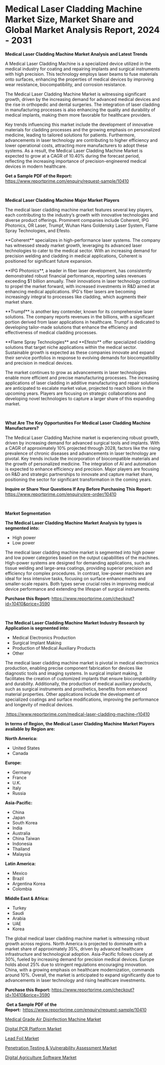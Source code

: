 <p><h1>Medical Laser Cladding Machine Market Size, Market Share and Global Market Analysis Report, 2024 - 2031</h1></p><p><strong>Medical Laser Cladding Machine Market Analysis and Latest Trends</strong></p>
<p><p>A Medical Laser Cladding Machine is a specialized device utilized in the medical industry for coating and repairing implants and surgical instruments with high precision. This technology employs laser beams to fuse materials onto surfaces, enhancing the properties of medical devices by improving wear resistance, biocompatibility, and corrosion resistance. </p><p>The Medical Laser Cladding Machine Market is witnessing significant growth, driven by the increasing demand for advanced medical devices and the rise in orthopedic and dental surgeries. The integration of laser cladding in manufacturing processes is also enhancing the quality and durability of medical implants, making them more favorable for healthcare providers. </p><p>Key trends influencing this market include the development of innovative materials for cladding processes and the growing emphasis on personalized medicine, leading to tailored solutions for patients. Furthermore, advancements in laser technology are contributing to higher efficiency and lower operational costs, attracting more manufacturers to adopt these systems. As a result, the Medical Laser Cladding Machine Market is expected to grow at a CAGR of 10.40% during the forecast period, reflecting the increasing importance of precision-engineered medical devices in modern healthcare.</p></p>
<p><strong>Get a Sample PDF of the Report:&nbsp;</strong> <a href="https://www.reportprime.com/enquiry/request-sample/10410?utm_campaign=36&utm_medium=2&utm_source=Github&utm_content=ia&utm_term=28112024&utm_id=medical-laser-cladding-machine">https://www.reportprime.com/enquiry/request-sample/10410</a></p>
<p>&nbsp;</p>
<p><strong>Medical Laser Cladding Machine Major Market Players</strong></p>
<p><p>The medical laser cladding machine market features several key players, each contributing to the industry’s growth with innovative technologies and diverse product offerings. Prominent companies include Coherent, IPG Photonics, OR Laser, Trumpf, Wuhan Hans Goldensky Laser System, Flame Spray Technologies, and Efesto.</p><p>**Coherent** specializes in high-performance laser systems. The company has witnessed steady market growth, leveraging its advanced laser technologies to cater to the medical sector. With an increasing demand for precision welding and cladding in medical applications, Coherent is positioned for significant future expansion.</p><p>**IPG Photonics**, a leader in fiber laser development, has consistently demonstrated robust financial performance, reporting sales revenues exceeding $1 billion annually. Their innovations in laser technology continue to propel the market forward, with increased investments in R&D aimed at enhancing medical applications. IPG's fiber lasers are becoming increasingly integral to processes like cladding, which augments their market share.</p><p>**Trumpf** is another key contender, known for its comprehensive laser solutions. The company reports revenues in the billions, with a significant portion derived from laser applications in healthcare. Trumpf is dedicated to developing tailor-made solutions that enhance the efficiency and effectiveness of medical cladding processes.</p><p>**Flame Spray Technologies** and **Efesto** offer specialized cladding solutions that target niche applications within the medical sector. Sustainable growth is expected as these companies innovate and expand their service portfolios in response to evolving demands for biocompatibility and precision in medical devices.</p><p>The market continues to grow as advancements in laser technologies enable more efficient and precise manufacturing processes. The increasing applications of laser cladding in additive manufacturing and repair solutions are anticipated to escalate market value, projected to reach billions in the upcoming years. Players are focusing on strategic collaborations and developing novel technologies to capture a larger share of this expanding market.</p></p>
<p>&nbsp;</p>
<p><strong>What Are The Key Opportunities For Medical Laser Cladding Machine Manufacturers?</strong></p>
<p><p>The Medical Laser Cladding Machine market is experiencing robust growth, driven by increasing demand for advanced surgical tools and implants. With a CAGR of approximately 10% projected through 2028, factors like the rising prevalence of chronic diseases and advancements in laser technology are pivotal. Key trends include the incorporation of biocompatible materials and the growth of personalized medicine. The integration of AI and automation is expected to enhance efficiency and precision. Major players are focusing on R&D and strategic partnerships to innovate and capture market share, positioning the sector for significant transformation in the coming years.</p></p>
<p><strong>Inquire or Share Your Questions If Any Before Purchasing This Report:</strong> <a href="https://www.reportprime.com/enquiry/pre-order/10410?utm_campaign=36&utm_medium=2&utm_source=Github&utm_content=ia&utm_term=28112024&utm_id=medical-laser-cladding-machine">https://www.reportprime.com/enquiry/pre-order/10410</a></p>
<p>&nbsp;</p>
<p><strong>Market Segmentation</strong></p>
<p><strong>The Medical Laser Cladding Machine Market Analysis by types is segmented into:</strong></p>
<p><ul><li>High power</li><li>Low power</li></ul></p>
<p><p>The medical laser cladding machine market is segmented into high power and low power categories based on the output capabilities of the machines. High-power systems are designed for demanding applications, such as tissue welding and large-area coatings, providing superior precision and efficiency for complex procedures. In contrast, low-power machines are ideal for less intensive tasks, focusing on surface enhancements and smaller-scale repairs. Both types serve crucial roles in improving medical device performance and extending the lifespan of surgical instruments.</p></p>
<p><strong>Purchase this Report:&nbsp;</strong><a href="https://www.reportprime.com/checkout?id=10410&price=3590&utm_campaign=36&utm_medium=2&utm_source=Github&utm_content=ia&utm_term=28112024&utm_id=medical-laser-cladding-machine">https://www.reportprime.com/checkout?id=10410&price=3590</a></p>
<p>&nbsp;</p>
<p><strong>The Medical Laser Cladding Machine Market Industry Research by Application is segmented into:</strong></p>
<p><ul><li>Medical Electronics Production</li><li>Surgical Implant Making</li><li>Production of Medical Auxiliary Products</li><li>Other</li></ul></p>
<p><p>The medical laser cladding machine market is pivotal in medical electronics production, enabling precise component fabrication for devices like diagnostic tools and imaging systems. In surgical implant making, it facilitates the creation of customized implants that ensure biocompatibility and durability. Additionally, the production of medical auxiliary products, such as surgical instruments and prosthetics, benefits from enhanced material properties. Other applications include the development of specialized coatings and surface modifications, improving the performance and longevity of medical devices.</p></p>
<p><a href="https://www.reportprime.com/medical-laser-cladding-machine-r10410?utm_campaign=36&utm_medium=2&utm_source=Github&utm_content=ia&utm_term=28112024&utm_id=medical-laser-cladding-machine">&nbsp;https://www.reportprime.com/medical-laser-cladding-machine-r10410</a></p>
<p><strong>In terms of Region, the Medical Laser Cladding Machine Market Players available by Region are:</strong></p>
<p>
    <p> <strong> North America: </strong>
        <ul>
            <li>United States</li>
            <li>Canada</li>
        </ul>
        </p> 
    <p> <strong> Europe: </strong>
        <ul>
            <li>Germany</li>
            <li>France</li>
            <li>U.K.</li>
            <li>Italy</li>
            <li>Russia</li>
        </ul>
        </p> 
    <p> <strong> Asia-Pacific: </strong>
        <ul>
            <li>China</li>
            <li>Japan</li>
            <li>South Korea</li>
            <li>India</li>
            <li>Australia</li>
            <li>China Taiwan</li>
            <li>Indonesia</li>
            <li>Thailand</li>
            <li>Malaysia</li>
        </ul>
        </p> 
    <p> <strong> Latin America: </strong>
        <ul>
            <li>Mexico</li>
            <li>Brazil</li>
            <li>Argentina Korea</li>
            <li>Colombia</li>
        </ul>
        </p> 
    <p> <strong> Middle East & Africa: </strong>
        <ul>
            <li>Turkey</li>
            <li>Saudi</li>
            <li>Arabia</li>
            <li>UAE</li>
            <li>Korea</li>
        </ul>
    </p>
    </p>
<p><p>The global medical laser cladding machine market is witnessing robust growth across regions. North America is projected to dominate with a market share of approximately 35%, driven by advanced healthcare infrastructure and technological adoption. Asia-Pacific follows closely at 30%, fueled by increasing demand for precision medical devices. Europe holds about 25% due to stringent regulations encouraging innovation. China, with a growing emphasis on healthcare modernization, commands around 10%. Overall, the market is anticipated to expand significantly due to advancements in laser technology and rising healthcare investments.</p></p>
<p><strong>Purchase this Report: </strong><a href="https://www.reportprime.com/checkout?id=10410&price=3590&utm_campaign=36&utm_medium=2&utm_source=Github&utm_content=ia&utm_term=28112024&utm_id=medical-laser-cladding-machine">https://www.reportprime.com/checkout?id=10410&price=3590</a></p>
<p>&nbsp;<strong>Get a Sample PDF of the Report:&nbsp;&nbsp;</strong><a href="https://www.reportprime.com/enquiry/request-sample/10410?utm_campaign=36&utm_medium=2&utm_source=Github&utm_content=ia&utm_term=28112024&utm_id=medical-laser-cladding-machine">https://www.reportprime.com/enquiry/request-sample/10410</a></p>
<p><strong></strong></p>
<p><p><a href="https://github.com/SanjidaKhan901/Market-Research-Report-List-1/blob/main/medical-grade-air-disinfection-machine-market.md?utm_campaign=36&utm_medium=2&utm_source=Github&utm_content=ia&utm_term=28112024&utm_id=medical-laser-cladding-machine">Medical Grade Air Disinfection Machine Market</a></p><p><a href="https://github.com/tamvrosiya/Market-Research-Report-List-6/blob/main/digital-pcr-platform-market.md?utm_campaign=36&utm_medium=2&utm_source=Github&utm_content=ia&utm_term=28112024&utm_id=medical-laser-cladding-machine">Digital PCR Platform Market</a></p><p><a href="https://www.linkedin.com/pulse/investing-lead-foil-market-trends-leading-products-regional-tujqe?utm_campaign=36&utm_medium=2&utm_source=Github&utm_content=ia&utm_term=28112024&utm_id=medical-laser-cladding-machine">Lead Foil Market</a></p><p><a href="https://issuu.com/reportprime-2/docs/penetration-testing-vulnerability-a_2e0660f692c30c?utm_campaign=36&utm_medium=2&utm_source=Github&utm_content=ia&utm_term=28112024&utm_id=medical-laser-cladding-machine">Penetration Testing & Vulnerability Assessment Market</a></p><p><a href="https://issuu.com/reportprime-2/docs/digital-agriculture-software-market_71db45e80e359e?utm_campaign=36&utm_medium=2&utm_source=Github&utm_content=ia&utm_term=28112024&utm_id=medical-laser-cladding-machine">Digital Agriculture Software Market</a></p></p>